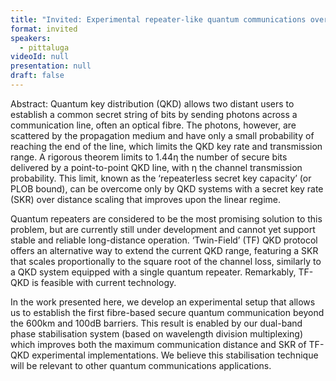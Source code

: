 ```yaml
---
title: "Invited: Experimental repeater-like quantum communications over 600 km of optical fibre with dual-band phase stabilisation (Chair: TBA)"
format: invited
speakers:
  - pittaluga
videoId: null
presentation: null
draft: false
---
```

Abstract: Quantum key distribution (QKD) allows two distant users to establish a common secret string of bits by sending photons across a communication line, often an optical fibre. The photons, however, are scattered by the propagation medium and have only a small probability of reaching the end of the line, which limits the QKD key rate and transmission range. A rigorous theorem limits to 1.44η the number of secure bits delivered by a point-to-point QKD line, with η the channel transmission probability. This limit, known as the ‘repeaterless secret key capacity’ (or PLOB bound), can be overcome only by QKD systems with a secret key rate (SKR) over distance scaling that improves upon the linear regime.

Quantum repeaters are considered to be the most promising solution to this problem, but are currently still under development and cannot yet support stable and reliable long-distance operation. ‘Twin-Field’ (TF) QKD protocol offers an alternative way to extend the current QKD range, featuring a SKR that scales proportionally to the square root of the channel loss, similarly to a QKD system equipped with a single quantum repeater. Remarkably, TF-QKD is feasible with current technology.

In the work presented here, we develop an experimental setup that allows us to establish the first fibre-based secure quantum communication beyond the 600km and 100dB barriers. This result is enabled by our dual-band phase stabilisation system (based on wavelength division multiplexing) which improves both the maximum communication distance and SKR of TF-QKD experimental implementations. We believe this stabilisation technique will be relevant to other quantum communications applications.

<!-- fields to use above: -->
<!-- videoId: "Vfl9pPh6ipI" -->
<!-- presentation: "/slides/invited-MargaridaPereira.pdf" -->
